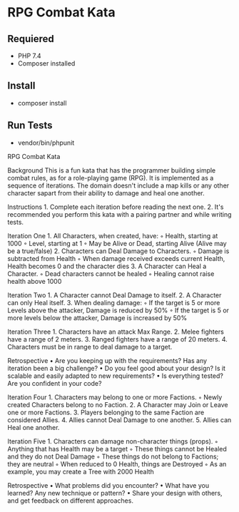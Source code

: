 # RPG Combat Kata

## Requiered

- PHP 7.4
- Composer installed

## Install

- composer install

## Run Tests

- vendor/bin/phpunit

RPG Combat Kata

Background
This is a fun kata that has the programmer building simple combat rules, as for a role-playing game (RPG). It is implemented as a sequence of iterations. The domain doesn't include a map kills or any other character sapart from their ability to damage and heal one another.

Instructions
    1. Complete each iteration before reading the next one.
    2. It's recommended you perform this kata with a pairing partner and while writing tests.

Iteration One
    1. All Characters, when created, have:
        ◦ Health, starting at 1000
        ◦ Level, starting at 1
        ◦ May be Alive or Dead, starting Alive (Alive may be a true/false)
    2. Characters can Deal Damage to Characters.
        ◦ Damage is subtracted from Health
        ◦ When damage received exceeds current Health, Health becomes 0 and the character dies
    3. A Character can Heal a Character.
        ◦ Dead characters cannot be healed
        ◦ Healing cannot raise health above 1000

Iteration Two
    1. A Character cannot Deal Damage to itself.
    2. A Character can only Heal itself.
    3. When dealing damage:
        ◦ If the target is 5 or more Levels above the attacker, Damage is reduced by 50%
        ◦ If the target is 5 or more levels below the attacker, Damage is increased by 50%

Iteration Three
    1. Characters have an attack Max Range.
    2. Melee fighters have a range of 2 meters.
    3. Ranged fighters have a range of 20 meters.
    4. Characters must be in range to deal damage to a target.

Retrospective
    • Are you keeping up with the requirements? Has any iteration been a big challenge?
    • Do you feel good about your design? Is it scalable and easily adapted to new requirements?
    • Is everything tested? Are you confident in your code?

Iteration Four
    1. Characters may belong to one or more Factions.
        ◦ Newly created Characters belong to no Faction.
    2. A Character may Join or Leave one or more Factions.
    3. Players belonging to the same Faction are considered Allies.
    4. Allies cannot Deal Damage to one another.
    5. Allies can Heal one another.

Iteration Five
    1. Characters can damage non-character things (props).
        ◦ Anything that has Health may be a target
        ◦ These things cannot be Healed and they do not Deal Damage
        ◦ These things do not belong to Factions; they are neutral
        ◦ When reduced to 0 Health, things are Destroyed
        ◦ As an example, you may create a Tree with 2000 Health
        
Retrospective
    • What problems did you encounter?
    • What have you learned? Any new technique or pattern?
    • Share your design with others, and get feedback on different approaches.